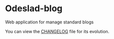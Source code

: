 # Odeslad-blog

Web application for manage standard blogs

You can view the [CHANGELOG](https://github.com/ruluzor/odeslad-blog/blob/trunk/CHANGELOG.md) file for its evolution.
